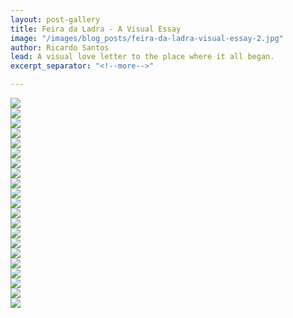 ```yaml
---
layout: post-gallery
title: Feira da Ladra - A Visual Essay
image: "/images/blog_posts/feira-da-ladra-visual-essay-2.jpg"
author: Ricardo Santos
lead: A visual love letter to the place where it all began.
excerpt_separator: "<!--more-->"

---
```


<div class="col-12 col-md-4">
<a href="/images/blog_posts/feira-da-ladra-visual-essay/ladra-visual-essay-stairs.jpg" data-fancybox="post-gallery" >
<img class="std-post-img" src="/images/blog_posts/feira-da-ladra-visual-essay/ladra-visual-essay-stairs.jpg">
</a>
</div>

<div class="col-12">
</div>

<div class="col-12 col-md-8 offset-md-4">
<a href="/images/blog_posts/feira-da-ladra-visual-essay/ladra-visual-essay-zona.jpg" data-fancybox="post-gallery" >
<img class="std-post-img" src="/images/blog_posts/feira-da-ladra-visual-essay/ladra-visual-essay-zona.jpg">
</a>


</div>

<div class="col-12 col-md-8 offset-md-4">
<a href="/images/blog_posts/feira-da-ladra-visual-essay/ladra-visual-essay-clothes.jpg" data-fancybox="post-gallery" >
<img class="std-post-img" src="/images/blog_posts/feira-da-ladra-visual-essay/ladra-visual-essay-clothes.jpg">
</a>
</div>

<div class="col-12 col-md-8">

<a href="/images/blog_posts/feira-da-ladra-visual-essay/ladra-visual-essay-m3.jpg" data-fancybox="post-gallery" >
<img class="std-post-img" src="/images/blog_posts/feira-da-ladra-visual-essay/ladra-visual-essay-m3.jpg">
</a>

</div>


<div class="col-12 col-md-4">

<a href="/images/blog_posts/feira-da-ladra-visual-essay/ladra-visual-essay-window.jpg" data-fancybox="post-gallery" >
<img class="std-post-img" src="/images/blog_posts/feira-da-ladra-visual-essay/ladra-visual-essay-window.jpg">
</a>

</div>


<div class="col-12 col-md-6">

<a href="/images/blog_posts/feira-da-ladra-visual-essay/ladra-visual-essay-eye.jpg" data-fancybox="post-gallery" >
<img class="std-post-img" src="/images/blog_posts/feira-da-ladra-visual-essay/ladra-visual-essay-eye.jpg">
</a>
</div>


<div class="col-12 col-md-6">

<a href="/images/blog_posts/feira-da-ladra-visual-essay/ladra-visual-essay-ne.jpg" data-fancybox="post-gallery" >
<img class="std-post-img" src="/images/blog_posts/feira-da-ladra-visual-essay/ladra-visual-essay-ne.jpg">
</a>

</div>


<div class="col-12">

<a href="/images/blog_posts/feira-da-ladra-visual-essay/ladra-visual-essay-camera.jpg" data-fancybox="post-gallery" >
<img class="std-post-img" src="/images/blog_posts/feira-da-ladra-visual-essay/ladra-visual-essay-camera.jpg">
</a>

</div>


<div class="col-12 col-md-4">

<a href="/images/blog_posts/feira-da-ladra-visual-essay/ladra-visual-essay-muro-2.jpg" data-fancybox="post-gallery" >
<img class="std-post-img" src="/images/blog_posts/feira-da-ladra-visual-essay/ladra-visual-essay-muro-2.jpg">
</a>

</div>


<div class="col-12 col-md-4">

<a href="/images/blog_posts/feira-da-ladra-visual-essay/ladra-visual-essay-dolls.jpg" data-fancybox="post-gallery" >
<img class="std-post-img" src="/images/blog_posts/feira-da-ladra-visual-essay/ladra-visual-essay-dolls.jpg">
</a>

</div>


<div class="col-12 col-md-4">

<a href="/images/blog_posts/feira-da-ladra-visual-essay/ladra-visual-essay-shadow.jpg" data-fancybox="post-gallery" >
<img class="std-post-img" src="/images/blog_posts/feira-da-ladra-visual-essay/ladra-visual-essay-shadow.jpg">
</a>

</div>


<div class="col-12 col-md-8">

<a href="/images/blog_posts/feira-da-ladra-visual-essay/ladra-visual-essay-bourrasque.jpg" data-fancybox="post-gallery" >
<img class="std-post-img" src="/images/blog_posts/feira-da-ladra-visual-essay/ladra-visual-essay-bourrasque.jpg">
</a>

</div>


<div class="col-12 col-md-8 offset-md-4">

<a href="/images/blog_posts/feira-da-ladra-visual-essay/ladra-visual-essay-gun.jpg" data-fancybox="post-gallery" >
<img class="std-post-img" src="/images/blog_posts/feira-da-ladra-visual-essay/ladra-visual-essay-gun.jpg">
</a>

</div>


<div class="col-12 col-md-6">

<a href="/images/blog_posts/feira-da-ladra-visual-essay/ladra-visual-essay-sunglasses.jpg" data-fancybox="post-gallery" >
<img class="std-post-img" src="/images/blog_posts/feira-da-ladra-visual-essay/ladra-visual-essay-sunglasses.jpg">
</a>

</div>


<div class="col-12 col-md-6">

<a href="/images/blog_posts/feira-da-ladra-visual-essay/ladra-visual-essay-books.jpg" data-fancybox="post-gallery" >
<img class="std-post-img" src="/images/blog_posts/feira-da-ladra-visual-essay/ladra-visual-essay-books.jpg">
</a>

</div>


<div class="col-12 col-md-8 offset-md-4">

<a href="/images/blog_posts/feira-da-ladra-visual-essay/ladra-visual-essay-proibido.jpg" data-fancybox="post-gallery" >
<img class="std-post-img" src="/images/blog_posts/feira-da-ladra-visual-essay/ladra-visual-essay-proibido.jpg">
</a>

</div>


<div class="col-12">

<a href="/images/blog_posts/feira-da-ladra-visual-essay/ladra-visual-essay-overview.jpg" data-fancybox="post-gallery" >
<img class="std-post-img" src="/images/blog_posts/feira-da-ladra-visual-essay/ladra-visual-essay-overview.jpg">
</a>

</div>


<div class="col-12 col-md-6">

<a href="/images/blog_posts/feira-da-ladra-visual-essay/ladra-visual-essay-flowers.jpg" data-fancybox="post-gallery" >
<img class="std-post-img" src="/images/blog_posts/feira-da-ladra-visual-essay/ladra-visual-essay-flowers.jpg">
</a>

</div>


<div class="col-12 col-md-5">

<a href="/images/blog_posts/feira-da-ladra-visual-essay/ladra-visual-essay-downhill.jpg" data-fancybox="post-gallery" >
<img class="std-post-img" src="/images/blog_posts/feira-da-ladra-visual-essay/ladra-visual-essay-downhill.jpg">
</a>

</div>


<div class="col-12 col-md-6 offset-md-6">

<a href="/images/blog_posts/feira-da-ladra-visual-essay/ladra-visual-essay-couple.jpg" data-fancybox="post-gallery" >
<img class="std-post-img" src="/images/blog_posts/feira-da-ladra-visual-essay/ladra-visual-essay-couple.jpg">
</a>

</div>


<div class="col-12 col-md-8">

<a href="/images/blog_posts/feira-da-ladra-visual-essay/ladra-visual-essay-glasses.jpg" data-fancybox="post-gallery" >
<img class="std-post-img" src="/images/blog_posts/feira-da-ladra-visual-essay/ladra-visual-essay-glasses.jpg">
</a>
</div>
